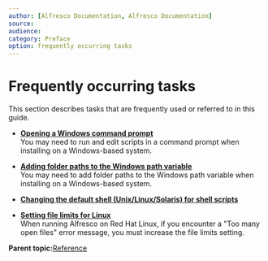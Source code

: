 ```yaml
---
author: [Alfresco Documentation, Alfresco Documentation]
source: 
audience: 
category: Preface
option: frequently occurring tasks
---
```


# Frequently occurring tasks

This section describes tasks that are frequently used or referred to in this guide.

-   **[Opening a Windows command prompt](../tasks/fot-opendos.md)**  
You may need to run and edit scripts in a command prompt when installing on a Windows-based system.
-   **[Adding folder paths to the Windows path variable](../tasks/fot-addpath.md)**  
You may need to add folder paths to the Windows path variable when installing on a Windows-based system.
-   **[Changing the default shell \(Unix/Linux/Solaris\) for shell scripts](../tasks/fot-change-shell.md)**  

-   **[Setting file limits for Linux](../tasks/fot-linux-openfiles.md)**  
When running Alfresco on Red Hat Linux, if you encounter a "Too many open files" error message, you must increase the file limits setting.

**Parent topic:**[Reference](../concepts/ch-reference.md)

